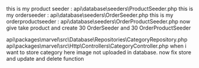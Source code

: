 this is my product seeder : api\database\seeders\ProductSeeder.php 
this is my orderseeder : api\database\seeders\OrderSeeder.php
this is my orderproductseeder : api\database\seeders\OrderProductSeeder.php
now give take product and create 30 OrderSeeder and 30 OrderProductSeeder



api\packages\marvel\src\Database\Repositories\CategoryRepository.php
api\packages\marvel\src\Http\Controllers\CategoryController.php
 when i want to store category here image not uploaded in database. now fix store and update and delete function 



















